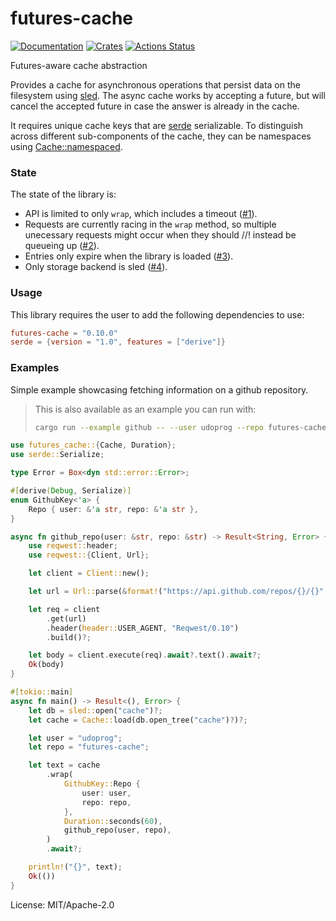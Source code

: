 # futures-cache


[![Documentation](https://docs.rs/futures-cache/badge.svg)](https://docs.rs/futures-cache)
[![Crates](https://img.shields.io/crates/v/futures-cache.svg)](https://crates.io/crates/futures-cache)
[![Actions Status](https://github.com/udoprog/futures-cache/workflows/Rust/badge.svg)](https://github.com/udoprog/futures-cache/actions)

Futures-aware cache abstraction

Provides a cache for asynchronous operations that persist data on the
filesystem using [sled]. The async cache works by accepting a future, but
will cancel the accepted future in case the answer is already in the cache.

It requires unique cache keys that are [serde] serializable. To distinguish
across different sub-components of the cache, they can be namespaces using
[Cache::namespaced].

[sled]: https://github.com/spacejam/sled

### State

The state of the library is:
* API is limited to only `wrap`, which includes a timeout ([#1]).
* Requests are currently racing in the `wrap` method, so multiple unecessary
  requests might occur when they should //! instead be queueing up ([#2]).
* Entries only expire when the library is loaded ([#3]).
* Only storage backend is sled ([#4]).

[#1]: https://github.com/udoprog/futures-cache/issues/1
[#2]: https://github.com/udoprog/futures-cache/issues/2
[#3]: https://github.com/udoprog/futures-cache/issues/3
[#4]: https://github.com/udoprog/futures-cache/issues/4

### Usage

This library requires the user to add the following dependencies to use:

```toml
futures-cache = "0.10.0"
serde = {version = "1.0", features = ["derive"]}
```

### Examples

Simple example showcasing fetching information on a github repository.

> This is also available as an example you can run with:
> ```sh
> cargo run --example github -- --user udoprog --repo futures-cache
> ```

```rust
use futures_cache::{Cache, Duration};
use serde::Serialize;

type Error = Box<dyn std::error::Error>;

#[derive(Debug, Serialize)]
enum GithubKey<'a> {
    Repo { user: &'a str, repo: &'a str },
}

async fn github_repo(user: &str, repo: &str) -> Result<String, Error> {
    use reqwest::header;
    use reqwest::{Client, Url};

    let client = Client::new();

    let url = Url::parse(&format!("https://api.github.com/repos/{}/{}", user, repo))?;

    let req = client
        .get(url)
        .header(header::USER_AGENT, "Reqwest/0.10")
        .build()?;

    let body = client.execute(req).await?.text().await?;
    Ok(body)
}

#[tokio::main]
async fn main() -> Result<(), Error> {
    let db = sled::open("cache")?;
    let cache = Cache::load(db.open_tree("cache")?)?;

    let user = "udoprog";
    let repo = "futures-cache";

    let text = cache
        .wrap(
            GithubKey::Repo {
                user: user,
                repo: repo,
            },
            Duration::seconds(60),
            github_repo(user, repo),
        )
        .await?;

    println!("{}", text);
    Ok(())
}
```

[serde]: https://docs.rs/serde
[Cache::namespaced]: https://docs.rs/futures-cache/0/futures_cache/struct.Cache.html#method.namespaced

License: MIT/Apache-2.0
